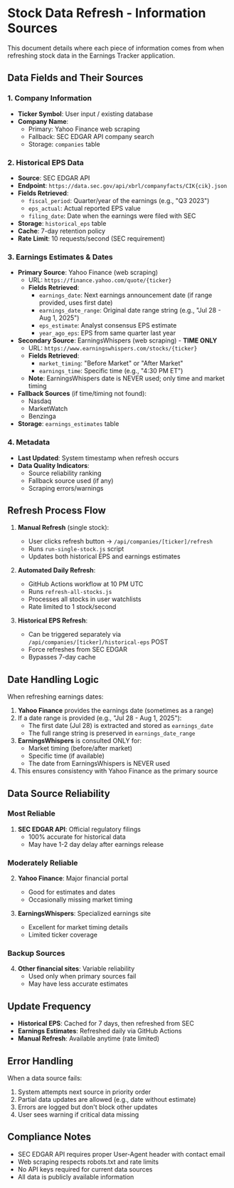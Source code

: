 # Stock Data Refresh - Information Sources

This document details where each piece of information comes from when refreshing stock data in the Earnings Tracker application.

## Data Fields and Their Sources

### 1. **Company Information**
- **Ticker Symbol**: User input / existing database
- **Company Name**: 
  - Primary: Yahoo Finance web scraping
  - Fallback: SEC EDGAR API company search
  - Storage: `companies` table

### 2. **Historical EPS Data**
- **Source**: SEC EDGAR API
- **Endpoint**: `https://data.sec.gov/api/xbrl/companyfacts/CIK{cik}.json`
- **Fields Retrieved**:
  - `fiscal_period`: Quarter/year of the earnings (e.g., "Q3 2023")
  - `eps_actual`: Actual reported EPS value
  - `filing_date`: Date when the earnings were filed with SEC
- **Storage**: `historical_eps` table
- **Cache**: 7-day retention policy
- **Rate Limit**: 10 requests/second (SEC requirement)

### 3. **Earnings Estimates & Dates**
- **Primary Source**: Yahoo Finance (web scraping)
  - URL: `https://finance.yahoo.com/quote/{ticker}`
  - **Fields Retrieved**:
    - `earnings_date`: Next earnings announcement date (if range provided, uses first date)
    - `earnings_date_range`: Original date range string (e.g., "Jul 28 - Aug 1, 2025")
    - `eps_estimate`: Analyst consensus EPS estimate
    - `year_ago_eps`: EPS from same quarter last year
- **Secondary Source**: EarningsWhispers (web scraping) - **TIME ONLY**
  - URL: `https://www.earningswhispers.com/stocks/{ticker}`
  - **Fields Retrieved**:
    - `market_timing`: "Before Market" or "After Market"
    - `earnings_time`: Specific time (e.g., "4:30 PM ET")
  - **Note**: EarningsWhispers date is NEVER used; only time and market timing
- **Fallback Sources** (if time/timing not found):
  - Nasdaq
  - MarketWatch
  - Benzinga
- **Storage**: `earnings_estimates` table

### 4. **Metadata**
- **Last Updated**: System timestamp when refresh occurs
- **Data Quality Indicators**:
  - Source reliability ranking
  - Fallback source used (if any)
  - Scraping errors/warnings

## Refresh Process Flow

1. **Manual Refresh** (single stock):
   - User clicks refresh button → `/api/companies/[ticker]/refresh`
   - Runs `run-single-stock.js` script
   - Updates both historical EPS and earnings estimates

2. **Automated Daily Refresh**:
   - GitHub Actions workflow at 10 PM UTC
   - Runs `refresh-all-stocks.js`
   - Processes all stocks in user watchlists
   - Rate limited to 1 stock/second

3. **Historical EPS Refresh**:
   - Can be triggered separately via `/api/companies/[ticker]/historical-eps` POST
   - Force refreshes from SEC EDGAR
   - Bypasses 7-day cache

## Date Handling Logic

When refreshing earnings dates:
1. **Yahoo Finance** provides the earnings date (sometimes as a range)
2. If a date range is provided (e.g., "Jul 28 - Aug 1, 2025"):
   - The first date (Jul 28) is extracted and stored as `earnings_date`
   - The full range string is preserved in `earnings_date_range`
3. **EarningsWhispers** is consulted ONLY for:
   - Market timing (before/after market)
   - Specific time (if available)
   - The date from EarningsWhispers is NEVER used
4. This ensures consistency with Yahoo Finance as the primary source

## Data Source Reliability

### Most Reliable
1. **SEC EDGAR API**: Official regulatory filings
   - 100% accurate for historical data
   - May have 1-2 day delay after earnings release

### Moderately Reliable
2. **Yahoo Finance**: Major financial portal
   - Good for estimates and dates
   - Occasionally missing market timing

3. **EarningsWhispers**: Specialized earnings site
   - Excellent for market timing details
   - Limited ticker coverage

### Backup Sources
4. **Other financial sites**: Variable reliability
   - Used only when primary sources fail
   - May have less accurate estimates

## Update Frequency

- **Historical EPS**: Cached for 7 days, then refreshed from SEC
- **Earnings Estimates**: Refreshed daily via GitHub Actions
- **Manual Refresh**: Available anytime (rate limited)

## Error Handling

When a data source fails:
1. System attempts next source in priority order
2. Partial data updates are allowed (e.g., date without estimate)
3. Errors are logged but don't block other updates
4. User sees warning if critical data missing

## Compliance Notes

- SEC EDGAR API requires proper User-Agent header with contact email
- Web scraping respects robots.txt and rate limits
- No API keys required for current data sources
- All data is publicly available information